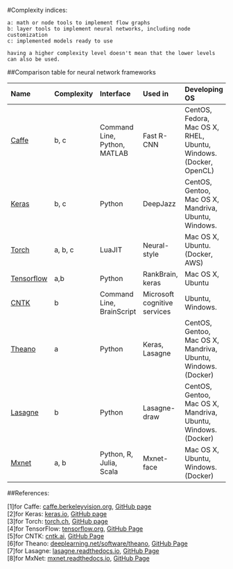 #Complexity indices:
  
    a: math or node tools to implement flow graphs
    b: layer tools to implement neural networks, including node customization
    c: implemented models ready to use
  
    having a higher complexity level doesn't mean that the lower levels can also be used. 

##Comparison table for neural network frameworks

| Name      | Complexity | Interface | Used in | Developing OS  | Go to...|
| :-------  | :--- | :---------- | :-------- | :------------- | :-------    |
| [Caffe]() |b, c|Command Line, Python, MATLAB|Fast R-CNN| CentOS, Fedora, Mac OS X, RHEL, Ubuntu, Windows. (Docker, OpenCL) |[install report](/ComparisonTable/Install_reports/Caffe.md))|
| [Keras]() |b, c|Python|DeepJazz| CentOS, Gentoo, Mac OS X, Mandriva, Ubuntu, Windows. |  [install report](/ComparisonTable/Install_reports/Keras.md))|
| [Torch]() |a, b, c|LuaJIT|Neural-style| Mac OS X, Ubuntu. (Docker, AWS)| [install report]/ComparisonTable/Install_reports/Torch.md)()|
| [Tensorflow]() |a,b|Python|RankBrain, keras| Mac OS X, Ubuntu    |[install report](/ComparisonTable/Install_reports/TensorFlow.md)|
| [CNTK]() |b|Command Line, BrainScript|Microsoft cognitive services|Ubuntu, Windows.| [install report]()|
| [Theano]() |a|Python|Keras, Lasagne| CentOS, Gentoo, Mac OS X, Mandriva, Ubuntu, Windows. (Docker) | [install report](/ComparisonTable/Install_reports/Theano.md)|
| [Lasagne]() |b|Python|Lasagne-draw| CentOS, Gentoo, Mac OS X, Mandriva, Ubuntu, Windows. (Docker)|  [install report](/ComparisonTable/Install_reports/Lasagne.md))|
| [Mxnet]() |a, b|Python, R, Julia, Scala|Mxnet-face| Mac OS X, Ubuntu, Windows.  (Docker)|[install report](/ComparisonTable/Install_reports/Mxnet.md))|  

##References:

[1]for Caffe: [caffe.berkeleyvision.org](http://caffe.berkeleyvision.org/), [GitHub page](https://github.com/BVLC/caffe) <br />
[2]for Keras: [keras.io](https://keras.io/), [GitHub page](https://github.com/fchollet/keras)<br />
[3]for Torch: [torch.ch](http://torch.ch/), [GitHub page](https://github.com/torch/torch7)<br />
[4]for TensorFlow: [tensorflow.org](https://www.tensorflow.org/), [GitHub Page](https://github.com/tensorflow/tensorflow)<br />
[5]for CNTK: [cntk.ai](https://cntk.ai/), [GitHub Page](https://github.com/Microsoft/CNTK/wiki)<br />
[6]for Theano: [deeplearning.net/software/theano](http://deeplearning.net/software/theano/), [GitHub Page](https://github.com/Theano/Theano)<br />
[7]for Lasagne: [lasagne.readthedocs.io](http://lasagne.readthedocs.io/en/latest/), [GitHub Page](https://github.com/Lasagne/Lasagne/blob/master/docs/index.rst)<br />
[8]for MxNet: [mxnet.readthedocs.io](http://mxnet.readthedocs.io/en/latest/), [GitHub Page](https://github.com/dmlc/mxnet/)<br />
